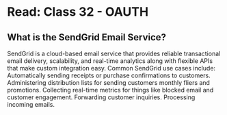 # Read: Class 32 - OAUTH

## What is the SendGrid Email Service?
SendGrid is a cloud-based email service that provides reliable transactional email delivery, scalability, and real-time analytics along with flexible APIs that make custom integration easy. Common SendGrid use cases include:
Automatically sending receipts or purchase confirmations to customers.
Administering distribution lists for sending customers monthly fliers and promotions.
Collecting real-time metrics for things like blocked email and customer engagement.
Forwarding customer inquiries.
Processing incoming emails.